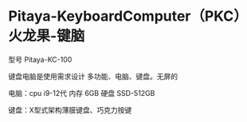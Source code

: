 # Pitaya-KeyboardComputer（PKC）火龙果-键脑

型号 Pitaya-KC-100

键盘电脑是使用需求设计 多功能、电脑、键盘。无屏的

电脑：cpu  i9-12代 内存 6GB 硬盘 SSD-512GB

键盘：X型式架构薄膜键盘、巧克力按键
